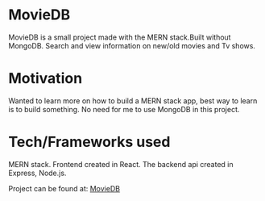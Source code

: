 MovieDB
=================

MovieDB is a small project made with the MERN stack.Built without MongoDB. Search and view information on new/old movies and Tv shows.

Motivation
=================
Wanted to learn more on how to build a MERN stack app, best way to learn is to build something. No need for me to use MongoDB in this project.

Tech/Frameworks used
==================
MERN stack.
Frontend created in React. The backend api created in Express, Node.js.

Project can be found at: [MovieDB](https://moviedbase.herokuapp.com)